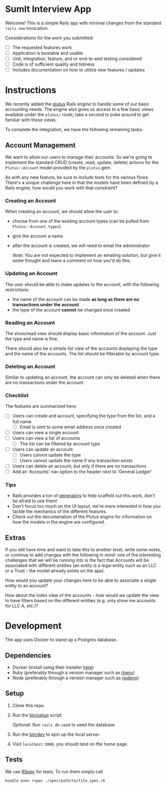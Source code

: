 # SumIt Interview App

Welcome! This is a simple Rails app with minimal changes from the standard `rails new` invocation.

Considerations for the work you submitted:
- [ ] The requested features work
- [ ] Application is bootable and usable
- [ ] Unit, integration, feature, and or end-to-end testing considered
- [ ] Code is of sufficient quality and tidiness
- [ ] Includes documentation on how to utilize new features / updates

# Instructions
We recently added the [plutus](https://github.com/mbulat/plutus) Rails engine to handle some of our basic accounting needs. The engine also gives us access to a few basic views available under the `plutus/` route, take a second to poke around to get familiar with these views.

To complete the integration, we have the following remaining tasks:

## Account Management

We want to allow our users to manage their accounts. So we're going to implement the standard CRUD (create, read, update, delete) actions for the `Plutus::Account` model provided by the `plutus` gem.

As with any new feature, be sure to include tests for the various flows. There's a unique challenge here in that the models have been defined by a Rails engine, how would you work with that constraint?

### Creating an Account

When creating an account, we should allow the user to:

* choose from one of the existing account types (can be pulled from `Plutus::Account.types`)
* give the account a name
* after the account is created, we will need to email the administrator

    _Note_: You are not expected to implement an emailing solution, but give it some thought and leave a comment on how you'd do this.

### Updating an Account

The user should be able to make updates to the account, with the following restrictions:
* the name of the account can be made **as long as there are no transactions under the account**
* the type of the account **cannot** be changed once created

### Reading an Account

The show/read view should display basic information of the account. Just the type and name is fine.

There should also be a simple list view of the accounts displaying the type and the name of the accounts. The list should be filterable by account type.

### Deleting an Account

Similar to updating an account, the account can only be deleted when there are no transactions under the account.

### Checklist

The features are summarized here:

- [ ] Users can create and account, specifying the type from the list, and a full name
  - [ ] Email is sent to some email address once created
- [ ] Users can view a single account
- [ ] Users can view a list of accounts
  - [ ] The list can be filtered by account type
- [ ] Users can update an account
  - [ ] Users cannot update the type
  - [ ] Users cannot update the name if any transaction exists
- [ ] Users can delete an account, but only if there are no transactions
- [ ] Add an 'Accounts' nav option to the header next to 'General Ledger'

### Tips

* Rails provides a ton of [generators](https://guides.rubyonrails.org/command_line.html#bin-rails-generate) to help scaffold out this work, don't be afraid to use them!
* Don't focus too much on the UI layout, we're more interested in how you tackle the mechanics of the different features.
* Check out the documenation of the Plutus engine for information on how the models in the engine are configured.

## Extras

If you still have time and want to take this to another level, write some notes, or continue to add changes with the following in mind: one of the interesting challenges that we will be running into is the fact that Accounts will be associated with different entities (an entity is a legal entity such as an LLC or a Trust - the model already exists on the app).

How would you update your changes here to be able to associate a single entity to an account?

How about the index view of the accounts - how would we update the view to have filters based on the different entities (e.g. only show me accounts for LLC A, etc.)?

# Development

The app uses Docker to stand up a Postgres database.

## Dependencies

* Docker (install using their installer [here](https://docs.docker.com/get-docker/))
* Ruby (preferably through a version manager such as [rbenv](https://github.com/rbenv/rbenv))
* Node (preferably through a version manager such as [nodenv](https://github.com/nodenv/nodenv))

## Setup

1. Clone this repo.
2. Run the [bin/setup]() script.

    _Optional_: Run `rails db:seed` to seed the database.

3. Run the [bin/dev]() to spin up the local server.
4. Visit `localhost:3000`, you should land on the home page.

## Tests

We use [RSpec](https://rspec.info/) for tests. To run them simply call

```shell
bundle exec rspec ./spec/path/to/file_spec.rb
```
